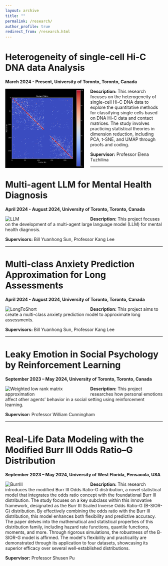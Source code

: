 ```yaml
---
layout: archive
title: ""
permalink: /research/
author_profile: true
redirect_from: /research.html
---
```


<h1>Heterogeneity of single-cell Hi-C DNA data Analysis</h1>
<p><strong>March 2024 - Present, University of Toronto, Toronto, Canada</strong></p>

<img src="../images/singlecell.png" alt="Single Cell Hi-C" align="left" style="width: 50%; height: auto; margin-right: 20px;" />

<p><strong>Description:</strong> This research focuses on the heterogeneity of single-cell Hi-C DNA data to explore the quantitative methods for classifying single cells based on DNA Hi-C data and contact matrices. The study involves practicing statistical theories in dimension reduction, including PCA, t-SNE, and UMAP through proofs and coding.</p>
<p><strong>Supervisor:</strong> Professor Elena Tuzhilina</p>

<hr/>

<h1>Multi-agent LLM for Mental Health Diagnosis</h1>
<p><strong>April 2024 - August 2024, University of Toronto, Toronto, Canada</strong></p>

<img src="path_to_image" alt="LLM" align="left" style="width: 50%; height: auto; margin-right: 20px;" />

<p><strong>Description:</strong> This project focuses on the development of a multi-agent large language model (LLM) for mental health diagnosis.</p>
<p><strong>Supervisors:</strong> Bill Yuanhong Sun, Professor Kang Lee</p>

<hr/>

<h1>Multi-class Anxiety Prediction Approximation for Long Assessments</h1>
<p><strong>April 2024 - August 2024, University of Toronto, Toronto, Canada</strong></p>

<img src="path_to_image" alt="LongToShort" align="left" style="width: 50%; height: auto; margin-right: 20px;" />

<p><strong>Description:</strong> This project aims to create a multi-class anxiety prediction model to approximate long assessments.</p>
<p><strong>Supervisors:</strong> Bill Yuanhong Sun, Professor Kang Lee</p>

<hr/>

<h1>Leaky Emotion in Social Psychology by Reinforcement Learning</h1>
<p><strong>September 2023 – May 2024, University of Toronto, Toronto, Canada</strong></p>

<img src="path_to_image" alt="Weighted low rank matrix approximation" align="left" style="width: 50%; height: auto; margin-right: 20px;" />

<p><strong>Description:</strong> This project researches how personal emotions affect other agents’ behavior in a social setting using reinforcement learning.</p>
<p><strong>Supervisor:</strong> Professor William Cunningham</p>

<hr/>

<h1>Real-Life Data Modeling with the Modified Burr III Odds Ratio–G Distribution</h1>
<p><strong>September 2023 – May 2024, University of West Florida, Pensacola, USA</strong></p>

<img src="path_to_image" alt="BurrIII" align="left" style="width: 50%; height: auto; margin-right: 20px;" />

<p><strong>Description:</strong> This research introduces the modified Burr III Odds Ratio–G distribution, a novel statistical model that integrates the odds ratio concept with the foundational Burr III distribution. The study focuses on a key subclass within this innovative framework, designated as the Burr III Scaled Inverse Odds Ratio–G (B-SIOR-G) distribution. By effectively combining the odds ratio with the Burr III distribution, this model enhances both flexibility and predictive accuracy. The paper delves into the mathematical and statistical properties of this distribution family, including hazard rate functions, quantile functions, moments, and more. Through rigorous simulations, the robustness of the B-SIOR-G model is affirmed. The model's flexibility and practicality are demonstrated through its application to four datasets, showcasing its superior efficacy over several well-established distributions.</p>
<p><strong>Supervisor:</strong> Professor Shusen Pu</p>